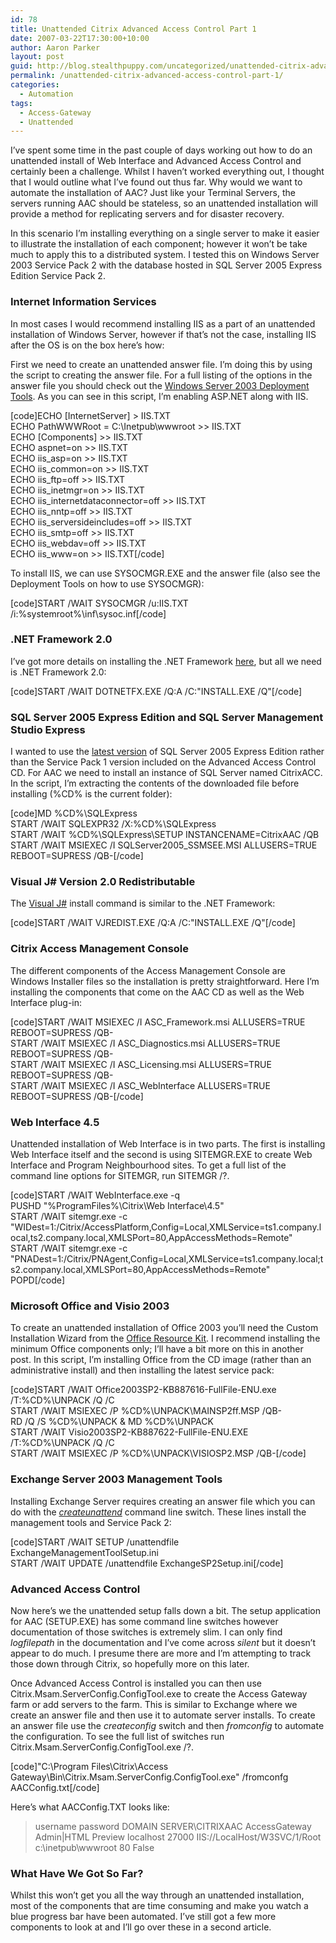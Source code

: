 ```yaml
---
id: 78
title: Unattended Citrix Advanced Access Control Part 1
date: 2007-03-22T17:30:00+10:00
author: Aaron Parker
layout: post
guid: http://blog.stealthpuppy.com/uncategorized/unattended-citrix-advanced-access-control-part-1
permalink: /unattended-citrix-advanced-access-control-part-1/
categories:
  - Automation
tags:
  - Access-Gateway
  - Unattended
---
```

I&#8217;ve spent some time in the past couple of days working out how to do an unattended install of Web Interface and Advanced Access Control and certainly been a challenge. Whilst I haven&#8217;t worked everything out, I thought that I would outline what I&#8217;ve found out thus far. Why would we want to automate the installation of AAC? Just like your Terminal Servers, the servers running AAC should be stateless, so an unattended installation will provide a method for replicating servers and for disaster recovery.

In this scenario I&#8217;m installing everything on a single server to make it easier to illustrate the installation of each component; however it won&#8217;t be take much to apply this to a distributed system. I tested this on Windows Server 2003 Service Pack 2 with the database hosted in SQL Server 2005 Express Edition Service Pack 2.

### Internet Information Services

In most cases I would recommend installing IIS as a part of an unattended installation of Windows Server, however if that&#8217;s not the case, installing IIS after the OS is on the box here&#8217;s how:

First we need to create an unattended answer file. I&#8217;m doing this by using the script to creating the answer file. For a full listing of the options in the answer file you should check out the [Windows Server 2003 Deployment Tools](http://www.microsoft.com/downloads/details.aspx?FamilyID=a34edcf2-ebfd-4f99-bbc4-e93154c332d6&DisplayLang=en). As you can see in this script, I&#8217;m enabling ASP.NET along with IIS.

[code]ECHO [InternetServer] > IIS.TXT  
ECHO PathWWWRoot = C:\Inetpub\wwwroot >> IIS.TXT  
ECHO [Components] >> IIS.TXT  
ECHO aspnet=on >> IIS.TXT  
ECHO iis_asp=on >> IIS.TXT  
ECHO iis_common=on >> IIS.TXT  
ECHO iis_ftp=off >> IIS.TXT  
ECHO iis_inetmgr=on >> IIS.TXT  
ECHO iis_internetdataconnector=off >> IIS.TXT  
ECHO iis_nntp=off >> IIS.TXT  
ECHO iis_serversideincludes=off >> IIS.TXT  
ECHO iis_smtp=off >> IIS.TXT  
ECHO iis_webdav=off >> IIS.TXT  
ECHO iis_www=on >> IIS.TXT[/code]

To install IIS, we can use SYSOCMGR.EXE and the answer file (also see the Deployment Tools on how to use SYSOCMGR):

[code]START /WAIT SYSOCMGR /u:IIS.TXT /i:%systemroot%\inf\sysoc.inf[/code]

### .NET Framework 2.0 

I&#8217;ve got more details on installing the .NET Framework [here](http://www.stealthpuppy.com/blogs/travelling/pages/Unattended-Install_3A00_-Microsoft-.NET-Framework.aspx), but all we need is .NET Framework 2.0:

[code]START /WAIT DOTNETFX.EXE /Q:A /C:"INSTALL.EXE /Q"[/code]

### SQL Server 2005 Express Edition and SQL Server Management Studio Express 

I wanted to use the [latest version](http://www.microsoft.com/downloads/details.aspx?FamilyID=31711d5d-725c-4afa-9d65-e4465cdff1e7&DisplayLang=en) of SQL Server 2005 Express Edition rather than the Service Pack 1 version included on the Advanced Access Control CD. For AAC we need to install an instance of SQL Server named CitrixACC. In the script, I&#8217;m extracting the contents of the downloaded file before installing (%CD% is the current folder):

[code]MD %CD%\SQLExpress  
START /WAIT SQLEXPR32 /X:%CD%\SQLExpress  
START /WAIT %CD%\SQLExpress\SETUP INSTANCENAME=CitrixAAC /QB  
START /WAIT MSIEXEC /I SQLServer2005_SSMSEE.MSI ALLUSERS=TRUE REBOOT=SUPRESS /QB-[/code]

### Visual J# Version 2.0 Redistributable 

The [Visual J#](http://www.microsoft.com/downloads/details.aspx?FamilyID=f72c74b3-ed0e-4af8-ae63-2f0e42501be1&DisplayLang=en) install command is similar to the .NET Framework:

[code]START /WAIT VJREDIST.EXE /Q:A /C:"INSTALL.EXE /Q"[/code]

### Citrix Access Management Console 

The different components of the Access Management Console are Windows Installer files so the installation is pretty straightforward. Here I&#8217;m installing the components that come on the AAC CD as well as the Web Interface plug-in:

[code]START /WAIT MSIEXEC /I ASC_Framework.msi ALLUSERS=TRUE REBOOT=SUPRESS /QB-  
START /WAIT MSIEXEC /I ASC_Diagnostics.msi ALLUSERS=TRUE REBOOT=SUPRESS /QB-  
START /WAIT MSIEXEC /I ASC_Licensing.msi ALLUSERS=TRUE REBOOT=SUPRESS /QB-  
START /WAIT MSIEXEC /I ASC_WebInterface ALLUSERS=TRUE REBOOT=SUPRESS /QB-[/code]

### Web Interface 4.5 

Unattended installation of Web Interface is in two parts. The first is installing Web Interface itself and the second is using SITEMGR.EXE to create Web Interface and Program Neighbourhood sites. To get a full list of the command line options for SITEMGR, run SITEMGR /?.

[code]START /WAIT WebInterface.exe -q  
PUSHD "%ProgramFiles%\Citrix\Web Interface\4.5"  
START /WAIT sitemgr.exe -c "WIDest=1:/Citrix/AccessPlatform,Config=Local,XMLService=ts1.company.local,ts2.company.local,XMLSPort=80,AppAccessMethods=Remote"  
START /WAIT sitemgr.exe -c "PNADest=1:/Citrix/PNAgent,Config=Local,XMLService=ts1.company.local;ts2.company.local,XMLSPort=80,AppAccessMethods=Remote"  
POPD[/code]

### Microsoft Office and Visio 2003

To create an unattended installation of Office 2003 you&#8217;ll need the Custom Installation Wizard from the [Office Resource Kit](http://office.microsoft.com/en-au/products/FX011511471033.aspx). I recommend installing the minimum Office components only; I&#8217;ll have a bit more on this in another post. In this script, I&#8217;m installing Office from the CD image (rather than an administrative install) and then installing the latest service pack:

[code]START /WAIT Office2003SP2-KB887616-FullFile-ENU.exe /T:%CD%\UNPACK /Q /C  
START /WAIT MSIEXEC /P %CD%\UNPACK\MAINSP2ff.MSP /QB-  
RD /Q /S %CD%\UNPACK & MD %CD%\UNPACK  
START /WAIT Visio2003SP2-KB887622-FullFile-ENU.EXE /T:%CD%\UNPACK /Q /C  
START /WAIT MSIEXEC /P %CD%\UNPACK\VISIOSP2.MSP /QB-[/code]

### Exchange Server 2003 Management Tools

Installing Exchange Server requires creating an answer file which you can do with the [_createunattend_](http://www.microsoft.com/technet/prodtechnol/exchange/2003/unattend.mspx) command line switch. These lines install the management tools and Service Pack 2:

[code]START /WAIT SETUP /unattendfile ExchangeManagementToolSetup.ini  
START /WAIT UPDATE /unattendfile ExchangeSP2Setup.ini[/code]

### Advanced Access Control

Now here&#8217;s we the unattended setup falls down a bit. The setup application for AAC (SETUP.EXE) has some command line switches however documentation of those switches is extremely slim. I can only find _logfilepath_ in the documentation and I&#8217;ve come across _silent_ but it doesn&#8217;t appear to do much. I presume there are more and I&#8217;m attempting to track those down through Citrix, so hopefully more on this later.

Once Advanced Access Control is installed you can then use Citrix.Msam.ServerConfig.ConfigTool.exe to create the Access Gateway farm or add servers to the farm. This is similar to Exchange where we create an answer file and then use it to automate server installs. To create an answer file use the _createconfig_ switch and then _fromconfig_ to automate the configuration. To see the full list of switches run Citrix.Msam.ServerConfig.ConfigTool.exe /?.

[code]"C:\Program Files\Citrix\Access Gateway\Bin\Citrix.Msam.ServerConfig.ConfigTool.exe" /fromconfg AACConfig.txt[/code]

Here&#8217;s what AACConfig.TXT looks like:

> <MsamServerConfig>  
> <ServiceAccount>  
> <Username>username</Username>  
> <Password>password</Password>  
> <Domain>DOMAIN</Domain>  
> </ServiceAccount>  
> <ServerFarm type=&#8221;Create&#8221;>  
> <DBServer>SERVER\CITRIXAAC</DBServer>  
> <FarmName>AccessGateway</FarmName>  
> <ServerRoles>Admin|HTML Preview</ServerRoles>  
> <DatabaseAccount type=&#8221;windows&#8221;/>  
> </ServerFarm>  
> <RadiusConfig>  
> <Secret></Secret>  
> </RadiusConfig>  
> <LicenseConfig>  
> <LicServer>localhost</LicServer>  
> <Port>27000</Port>  
> </LicenseConfig>  
> <WSVirtualPath>IIS://LocalHost/W3SVC/1/Root</WSVirtualPath>  
> <WSBasePath>c:\inetpub\wwwroot</WSBasePath>  
> <WSPort>80</WSPort>  
> <SSlEnabled>False</SSlEnabled>  
> </MsamServerConfig>

### What Have We Got So Far?

Whilst this won&#8217;t get you all the way through an unattended installation, most of the components that are time consuming and make you watch a blue progress bar have been automated. I&#8217;ve still got a few more components to look at and I&#8217;ll go over these in a second article.